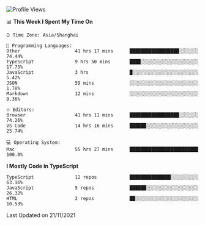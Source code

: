 <!--START_SECTION:waka-->
![Profile Views](http://img.shields.io/badge/Profile%20Views-1-blue)

📊 **This Week I Spent My Time On** 

```text
⌚︎ Time Zone: Asia/Shanghai

💬 Programming Languages: 
Other                    41 hrs 17 mins      ██████████████████░░░░░░░   74.44% 
TypeScript               9 hrs 50 mins       ████░░░░░░░░░░░░░░░░░░░░░   17.75% 
JavaScript               3 hrs               █░░░░░░░░░░░░░░░░░░░░░░░░   5.42% 
JSON                     59 mins             ░░░░░░░░░░░░░░░░░░░░░░░░░   1.78% 
Markdown                 12 mins             ░░░░░░░░░░░░░░░░░░░░░░░░░   0.36%

🔥 Editors: 
Browser                  41 hrs 11 mins      ██████████████████░░░░░░░   74.26% 
VS Code                  14 hrs 16 mins      ██████░░░░░░░░░░░░░░░░░░░   25.74%

💻 Operating System: 
Mac                      55 hrs 27 mins      █████████████████████████   100.0%

```

**I Mostly Code in TypeScript** 

```text
TypeScript               12 repos            ███████████████░░░░░░░░░░   63.16% 
JavaScript               5 repos             ██████░░░░░░░░░░░░░░░░░░░   26.32% 
HTML                     2 repos             ██░░░░░░░░░░░░░░░░░░░░░░░   10.53%

```



 Last Updated on 21/11/2021
<!--END_SECTION:waka-->
